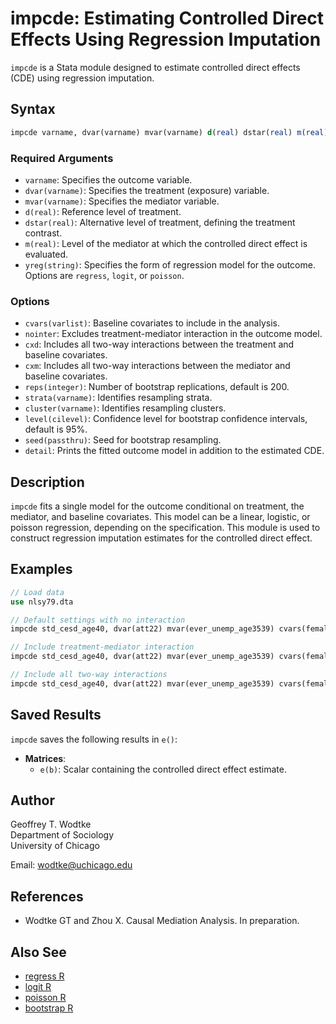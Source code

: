 # impcde: Estimating Controlled Direct Effects Using Regression Imputation

`impcde` is a Stata module designed to estimate controlled direct effects (CDE) using regression imputation.

## Syntax

```stata
impcde varname, dvar(varname) mvar(varname) d(real) dstar(real) m(real) yreg(string) [options]
```

### Required Arguments

- `varname`: Specifies the outcome variable.
- `dvar(varname)`: Specifies the treatment (exposure) variable.
- `mvar(varname)`: Specifies the mediator variable.
- `d(real)`: Reference level of treatment.
- `dstar(real)`: Alternative level of treatment, defining the treatment contrast.
- `m(real)`: Level of the mediator at which the controlled direct effect is evaluated.
- `yreg(string)`: Specifies the form of regression model for the outcome. Options are `regress`, `logit`, or `poisson`.

### Options

- `cvars(varlist)`: Baseline covariates to include in the analysis.
- `nointer`: Excludes treatment-mediator interaction in the outcome model.
- `cxd`: Includes all two-way interactions between the treatment and baseline covariates.
- `cxm`: Includes all two-way interactions between the mediator and baseline covariates.
- `reps(integer)`: Number of bootstrap replications, default is 200.
- `strata(varname)`: Identifies resampling strata.
- `cluster(varname)`: Identifies resampling clusters.
- `level(cilevel)`: Confidence level for bootstrap confidence intervals, default is 95%.
- `seed(passthru)`: Seed for bootstrap resampling.
- `detail`: Prints the fitted outcome model in addition to the estimated CDE.

## Description

`impcde` fits a single model for the outcome conditional on treatment, the mediator, and baseline covariates. This model can be a linear, logistic, or poisson regression, depending on the specification. This module is used to construct regression imputation estimates for the controlled direct effect.

## Examples

```stata
// Load data
use nlsy79.dta

// Default settings with no interaction
impcde std_cesd_age40, dvar(att22) mvar(ever_unemp_age3539) cvars(female black hispan paredu parprof parinc_prank famsize afqt3) d(1) dstar(0) m(0) yreg(regress) nointer reps(1000)

// Include treatment-mediator interaction
impcde std_cesd_age40, dvar(att22) mvar(ever_unemp_age3539) cvars(female black hispan paredu parprof parinc_prank famsize afqt3) d(1) dstar(0) m(0) yreg(regress) reps(1000)

// Include all two-way interactions
impcde std_cesd_age40, dvar(att22) mvar(ever_unemp_age3539) cvars(female black hispan paredu parprof parinc_prank famsize afqt3) d(1) dstar(0) m(0) yreg(regress) cxd reps(1000)
```

## Saved Results

`impcde` saves the following results in `e()`:

- **Matrices**:
  - `e(b)`: Scalar containing the controlled direct effect estimate.

## Author

Geoffrey T. Wodtke  
Department of Sociology  
University of Chicago

Email: [wodtke@uchicago.edu](mailto:wodtke@uchicago.edu)

## References

- Wodtke GT and Zhou X. Causal Mediation Analysis. In preparation.

## Also See

- [regress R](#)
- [logit R](#)
- [poisson R](#)
- [bootstrap R](#)
